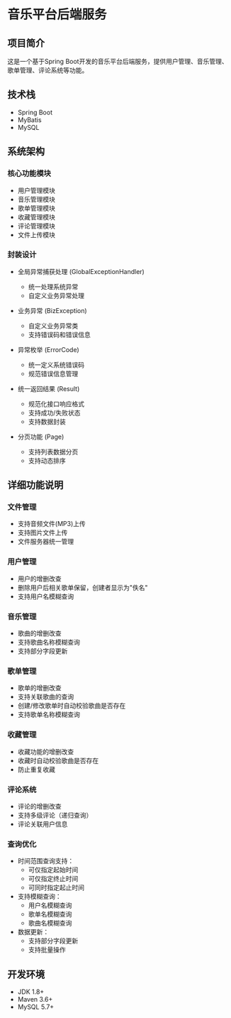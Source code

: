 # 音乐平台后端服务

## 项目简介
这是一个基于Spring Boot开发的音乐平台后端服务，提供用户管理、音乐管理、歌单管理、评论系统等功能。

## 技术栈
- Spring Boot
- MyBatis
- MySQL

## 系统架构

### 核心功能模块
- 用户管理模块
- 音乐管理模块
- 歌单管理模块
- 收藏管理模块
- 评论管理模块
- 文件上传模块

### 封装设计
- 全局异常捕获处理 (GlobalExceptionHandler)
  - 统一处理系统异常
  - 自定义业务异常处理
  
- 业务异常 (BizException)
  - 自定义业务异常类
  - 支持错误码和错误信息

- 异常枚举 (ErrorCode)
  - 统一定义系统错误码
  - 规范错误信息管理

- 统一返回结果 (Result)
  - 规范化接口响应格式
  - 支持成功/失败状态
  - 支持数据封装

- 分页功能 (Page)
  - 支持列表数据分页
  - 支持动态排序

## 详细功能说明

### 文件管理
- 支持音频文件(MP3)上传
- 支持图片文件上传
- 文件服务器统一管理

### 用户管理
- 用户的增删改查
- 删除用户后相关歌单保留，创建者显示为"佚名"
- 支持用户名模糊查询

### 音乐管理
- 歌曲的增删改查
- 支持歌曲名称模糊查询
- 支持部分字段更新

### 歌单管理
- 歌单的增删改查
- 支持关联歌曲的查询
- 创建/修改歌单时自动校验歌曲是否存在
- 支持歌单名称模糊查询

### 收藏管理
- 收藏功能的增删改查
- 收藏时自动校验歌曲是否存在
- 防止重复收藏

### 评论系统
- 评论的增删改查
- 支持多级评论（递归查询）
- 评论关联用户信息

### 查询优化
- 时间范围查询支持：
  - 可仅指定起始时间
  - 可仅指定终止时间
  - 可同时指定起止时间
- 支持模糊查询：
  - 用户名模糊查询
  - 歌单名模糊查询
  - 歌曲名模糊查询
- 数据更新：
  - 支持部分字段更新
  - 支持批量操作

## 开发环境
- JDK 1.8+
- Maven 3.6+
- MySQL 5.7+